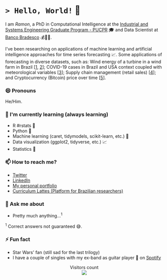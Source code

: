 # `> Hello, World!` :wave:

I am _Ramon_, a PhD in Computational Intelligence at the [Industrial and Systems Engineering Graduate Program - PUCPR](https://www.pucpr.br/escola-politecnica/industrial-and-systems/) :mortar_board: and Data Scientist at [Banco Bradesco](https://www.linkedin.com/company/bradesco/) :moneybag::man_technologist:. 

I've been researching on applications of machine learning and artificial intelligence approaches for time series forecasting :chart_with_upwards_trend:. Some applications of forecasting in diverse datasets, such as: Wind energy of a turbine in a wind farm in Brazil [[1](https://www.sciencedirect.com/science/article/abs/pii/S0360544220322817), [2](https://www.sciencedirect.com/science/article/abs/pii/S0142061522005051)]; COVID-19 cases in Brazil and USA context coupled with meteorological variables [[3](https://www.sciencedirect.com/science/article/abs/pii/S0960077920304252)]; Supply chain management (retail sales) [[4](https://sbic.org.br/eventos/cbic_2021/cbic2021-25/)]; and Cryptocurrency (Bitcoin) price over time [[5](https://ieeexplore.ieee.org/document/9207152)]. 

### :smile: Pronouns
He/Him.

### :seedling: I'm currently learning (always learning)
- R #rstats :large_blue_circle:
- Python :snake:
- Machine learning (caret, tidymodels, scikit-learn, etc.) :robot:
- Data visualization (ggplot2, tidyverse, etc.) :chart_with_upwards_trend:
- Statistics :1234:

### :mailbox: How to reach me?
- [Twitter](https://twitter.com/ramongss) 
- [LinkedIn](https://www.linkedin.com/in/ramongomesdasilva/) 
- [My personal portfolio](https://ramongss.github.io)
- [Curriculum Lattes (Platform for Brazilian researchers)](http://lattes.cnpq.br/5215999364926772)

### :speech_balloon: Ask me about
- Pretty much anything...<sup>1</sup>

<sup>1</sup> Correct answers not guaranteed :sweat_smile:.

### :zap: Fun fact
- Star Wars' fan (still sad for the last trilogy)
- I have a couple of singles with my ex-band as guitar player :guitar: on [Spotify](https://open.spotify.com/artist/5H5Ht9iimWk5MVXMQV3Ta9?si=yriOrXVKScSGYsjDfVdEUw)

<p align="center"> 
  Visitors count<br>
  <img src="https://profile-counter.glitch.me/ramongss/count.svg" />
</p>

<!--
**ramongss/ramongss** is a ✨ _special_ ✨ repository because its `README.md` (this file) appears on your GitHub profile.

Here are some ideas to get you started:

- 🔭 I’m currently working on ...
- 🌱 I’m currently learning ...
- 👯 I’m looking to collaborate on ...
- 🤔 I’m looking for help with ...
- 💬 Ask me about ...
- 📫 How to reach me: ...
- 😄 Pronouns: ...
- ⚡ Fun fact: ...

### :speech_balloon: Ask me about
- Pretty much anything...<sup>[1](#myfootnote1)</sup>

<a name="myfootnote1"><sup>1</sup></a> Correct answers not guaranteed :sweat_smile:. 
-->
